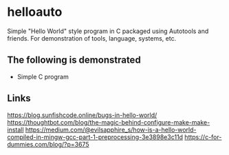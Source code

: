 # helloauto
Simple "Hello World" style program in C packaged using Autotools and friends.
For demonstration of tools, language, systems, etc.

## The following is demonstrated
- Simple C program


## Links
https://blog.sunfishcode.online/bugs-in-hello-world/
https://thoughtbot.com/blog/the-magic-behind-configure-make-make-install
https://medium.com/@evilsapphire_s/how-is-a-hello-world-compiled-in-mingw-gcc-part-1-preprocessing-3e3898e3c11d
https://c-for-dummies.com/blog/?p=3675

